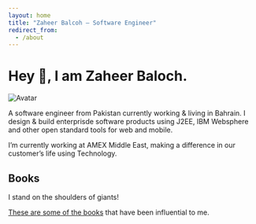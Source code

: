 ```yaml
---
layout: home
title: "Zaheer Balcoh — Software Engineer"
redirect_from:
  - /about
---
```


# Hey 👋, I am Zaheer Baloch.

<p style="padding-bottom: 0" class="float-left sm:float-none">
  <img class="mt-1 mr-5 mb-2 block w-16 h-16 sm:w-24 sm:h-24 sm:float-left shadow-lg" src="{{ '/assets/avatar.jpeg' | relative_url }}" alt="Avatar" />
</p>

A software engineer from Pakistan currently working & living in Bahrain. I design & build enterprisde software products using J2EE, IBM Websphere and other open standard tools for web and mobile.

I’m currently working at AMEX Middle East, making a difference in our customer’s life using Technology.


## Books

I stand on the shoulders of giants! 

[These are some of the books](/books) that have been influential to me.
